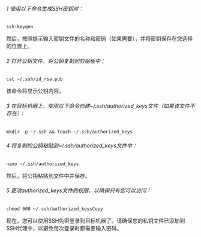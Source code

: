 ###### 1 使用以下命令生成SSH密钥对：

```
ssh-keygen
```

然后，按照提示输入密钥文件的名称和密码（如果需要），并将密钥保存在您选择的位置上。

###### 2 打开公钥文件，将公钥复制到剪贴板中：

```
cat ~/.ssh/id_rsa.pub
```

该命令将显示公钥内容。

###### 3 在目标机器上，使用以下命令创建~/.ssh/authorized_keys文件（如果该文件不存在）：

```
mkdir -p ~/.ssh && touch ~/.ssh/authorized_keys
```

###### 4 将复制的公钥粘贴到~/.ssh/authorized_keys文件中：

```
nano ~/.ssh/authorized_keys
```

然后，将公钥粘贴到文件中并保存。

###### 5 更改authorized_keys文件的权限，以确保只有您可以访问：

```
chmod 600 ~/.ssh/authorized_keysCopy
```

现在，您可以使用SSH免密登录到目标机器了。请确保您的私钥文件已添加到SSH代理中，以避免每次登录时都需要输入密码。